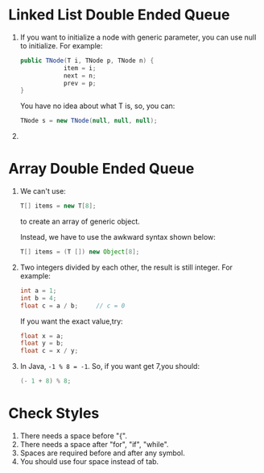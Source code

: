 # Linked List Double Ended Queue

1. If you want to initialize a node with generic parameter, you can use null to initialize. For example:

   ```java
   public TNode(T i, TNode p, TNode n) {
               item = i;
               next = n;
               prev = p;
   }
   ```

   You have no idea about what T is, so, you can:

   ```java
   TNode s = new TNode(null, null, null);
   ```

2. 

# Array Double Ended Queue

1. We can't use:

   ```java
   T[] items = new T[8];
   ```

   to  create an array of generic object.

   Instead, we have to use the awkward syntax shown below:

   ```java
   T[] items = (T []) new Object[8];
   ```

2. Two integers divided by each other, the result is still integer. For example:

   ```java
   int a = 1;
   int b = 4;
   float c = a / b;		// c = 0
   ```

   If you want the exact value,try:

   ```java
   float x = a;
   float y = b;
   float c = x / y;
   ```

3. In Java, `-1 % 8 = -1`. So, if you want get 7,you should:

   ```java
   (- 1 + 8) % 8;
   ```

   

# Check Styles

1. There needs a space before "{".
2. There needs a space after "for", "if", "while".
3. Spaces are required before and after any symbol.
4. You should use four space instead of tab.